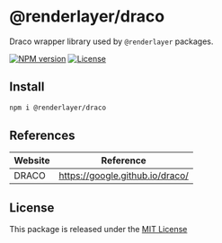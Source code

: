 # @renderlayer/draco

Draco wrapper library used by `@renderlayer` packages.

[![NPM version][npm-badge]][npm-url]
[![License][license-badge]][license-url]

## Install

```bash
npm i @renderlayer/draco
```

## References

| Website | Reference                       |
| ------- | ------------------------------- |
| DRACO   | https://google.github.io/draco/ |

## License

This package is released under the [MIT License][license-url]

[npm-badge]: https://img.shields.io/npm/v/@renderlayer/draco
[npm-url]: https://www.npmjs.com/package/@renderlayer/draco
[license-badge]: https://img.shields.io/npm/l/renderlayer.svg?cacheSeconds=2592000
[license-url]: https://github.com/epreston/renderlayer/blob/main/LICENSE
